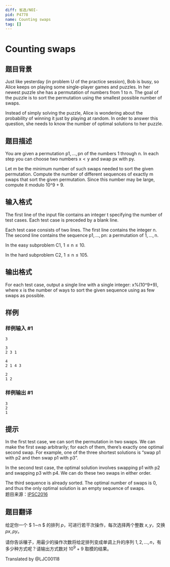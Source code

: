 ```yaml
---
diff: 省选/NOI-
pid: P4778
name: Counting swaps
tag: []
---
```

# Counting swaps
## 题目背景

Just like yesterday (in problem U of the practice session), Bob is busy, so Alice keeps on playing some single-player games and puzzles. In her newest puzzle she has a permutation of numbers from 1 to n. The goal of the puzzle is to sort the permutation using the smallest possible number of swaps.    

Instead of simply solving the puzzle, Alice is wondering about the probability of winning it just by playing at random. In order to answer this question, she needs to know the number of optimal solutions to her puzzle.    
## 题目描述

You are given a permutation p1, …, pn of the numbers 1 through n. In each step you can choose two numbers x < y and swap px with py.  

Let m be the minimum number of such swaps needed to sort the given permutation. Compute the number of different sequences of exactly m swaps that sort the given permutation. Since this number may be large, compute it modulo 10^9 + 9.  
## 输入格式

The first line of the input file contains an integer t specifying the number of test cases. Each test case is preceded by a blank line.  

Each test case consists of two lines. The first line contains the integer n. The second line contains the sequence p1, …, pn: a permutation of 1, …, n.  

In the easy subproblem C1, 1 ≤ n ≤ 10.  

In the hard subproblem C2, 1 ≤ n ≤ 105.  
## 输出格式

For each test case, output a single line with a single integer: x%(10^9+9), where x is the number of ways to sort the given sequence using as few swaps as possible.  
## 样例

### 样例输入 #1
```
3

3
2 3 1

4
2 1 4 3

2
1 2
```
### 样例输出 #1
```
3
2
1
```
## 提示

In the first test case, we can sort the permutation in two swaps. We can make the first swap arbitrarily; for each of them, there’s exactly one optimal second swap. For example, one of the three shortest solutions is “swap p1 with p2 and then swap p1 with p3”.  

In the second test case, the optimal solution involves swapping p1 with p2 and swapping p3 with p4. We can do these two swaps in either order.  

The third sequence is already sorted. The optimal number of swaps is 0, and thus the only optimal solution is an empty sequence of swaps.  
题目来源：[IPSC2016](https://ipsc.ksp.sk/2016/real/problems/c.html)
## 题目翻译

给定你一个 $ 1∼n $ 的排列 $p$，可进行若干次操作，每次选择两个整数 $x,y$，交换 $px,py$。

请你告诉穰子，用最少的操作次数将给定排列变成单调上升的序列 $1,2,…,n$，有多少种方式呢？请输出方式数对 $10^9+9$ 取模的结果。

Translated by @LJC00118 
